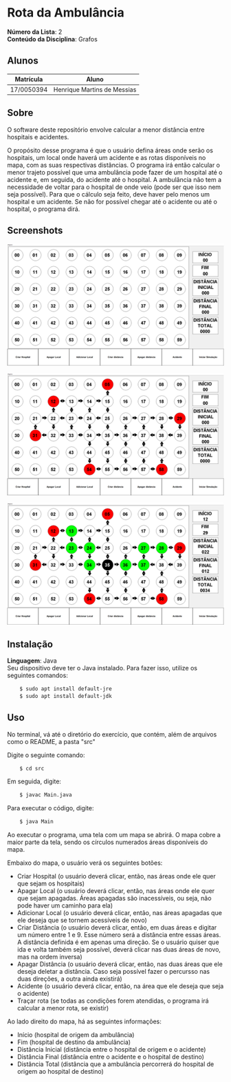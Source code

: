 # Rota da Ambulância

**Número da Lista**: 2<br>
**Conteúdo da Disciplina**: Grafos<br>

## Alunos
|Matrícula | Aluno |
| -- | -- |
| 17/0050394  |  Henrique Martins de Messias |

## Sobre 
O software deste repositório envolve calcular a menor distância entre hospitais e acidentes.

O propósito desse programa é que o usuário defina áreas onde serão os hospitais, um local onde haverá um acidente e as rotas disponíveis no mapa, com as suas respectivas distâncias. O programa irá então calcular o menor trajeto possível que uma ambulância pode fazer de um hospital até o acidente e, em seguida, do acidente até o hospital. A ambulância não tem a necessidade de voltar para o hospital de onde veio (pode ser que isso nem seja possível). Para que o cálculo seja feito, deve haver pelo menos um hospital e um acidente. Se não for possível chegar até o acidente ou até o hospital, o programa dirá.

## Screenshots
![inicio](img/inicio.png)

![mapa](img/mapa.png)

![caminho](img/caminho.png)

## Instalação 
**Linguagem**: Java<br>
Seu dispositivo deve ter o Java instalado. Para fazer isso, utilize os seguintes comandos:

```bash
    $ sudo apt install default-jre
    $ sudo apt install default-jdk
```

## Uso

No terminal, vá até o diretório do exercício, que contém, além de arquivos como o README, a pasta "src"

Digite o seguinte comando:

```bash
    $ cd src
```

Em seguida, digite:

```bash
    $ javac Main.java
```

Para executar o código, digite:

```bash
    $ java Main
```
Ao executar o programa, uma tela com um mapa se abrirá. O mapa cobre a maior parte da tela, sendo os círculos numerados áreas disponíveis do mapa.

Embaixo do mapa, o usuário verá os seguintes botões:
  - Criar Hospital (o usuário deverá clicar, então, nas áreas onde ele quer que sejam os hospitais)
  - Apagar Local (o usuário deverá clicar, então, nas áreas onde ele quer que sejam apagadas. Áreas apagadas são inacessíveis, ou seja, não pode haver um caminho para ela)
  - Adicionar Local (o usuário deverá clicar, então, nas áreas apagadas que ele deseja que se tornem acessíveis de novo)
  - Criar Distância (o usuário deverá clicar, então, em duas áreas e digitar um número entre 1 e 9. Esse número será a distância entre essas áreas. A distância definida é em apenas uma direção. Se o usuário quiser que ida e volta também seja possível, deverá clicar nas duas áreas de novo, mas na ordem inversa)
  - Apagar Distância (o usuário deverá clicar, então, nas duas áreas que ele deseja deletar a distância. Caso seja possível fazer o percursso nas duas direções, a outra ainda existirá)
  - Acidente (o usuário deverá clicar, então, na área que ele deseja que seja o acidente)
  - Traçar rota (se todas as condições forem atendidas, o programa irá calcular a menor rota, se existir)

Ao lado direito do mapa, há as seguintes informações:
  - Início (hospital de origem da ambulância)
  - Fim (hospital de destino da ambulância)
  - Distância Inicial (distância entre o hospital de origem e o acidente)
  - Distância Final (distância entre o acidente e o hospital de destino)
  - Distância Total (distância que a ambulância percorrerá do hospital de origem ao hospital de destino)